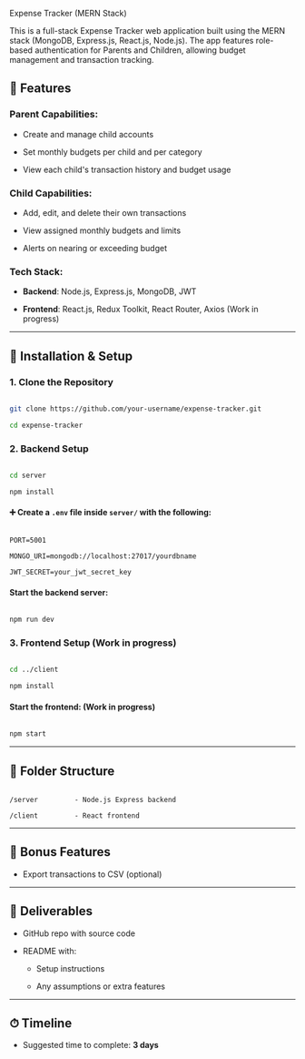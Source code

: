 Expense Tracker (MERN Stack)

This is a full-stack Expense Tracker web application built using the MERN stack (MongoDB, Express.js, React.js, Node.js). The app features role-based authentication for Parents and Children, allowing budget management and transaction tracking.

## 🚀 Features

### Parent Capabilities:

- Create and manage child accounts

- Set monthly budgets per child and per category

- View each child's transaction history and budget usage

### Child Capabilities:

- Add, edit, and delete their own transactions

- View assigned monthly budgets and limits

- Alerts on nearing or exceeding budget

### Tech Stack:

- **Backend**: Node.js, Express.js, MongoDB, JWT

- **Frontend**: React.js, Redux Toolkit, React Router, Axios (Work in progress)

---

## 🔧 Installation & Setup

### 1. Clone the Repository

```bash

git clone https://github.com/your-username/expense-tracker.git

cd expense-tracker

```

### 2. Backend Setup

```bash

cd server

npm install

```

#### ➕ Create a `.env` file inside `server/` with the following:

```

PORT=5001

MONGO_URI=mongodb://localhost:27017/yourdbname

JWT_SECRET=your_jwt_secret_key

```

#### Start the backend server:

```bash

npm run dev

```

### 3. Frontend Setup (Work in progress)

```bash

cd ../client

npm install

```

#### Start the frontend: (Work in progress)

```bash

npm start

```

---

## 📂 Folder Structure

```

/server         - Node.js Express backend

/client         - React frontend

```

---

## 🧪 Bonus Features

- Export transactions to CSV (optional)

---

## 📝 Deliverables

- GitHub repo with source code

- README with:

  - Setup instructions

  - Any assumptions or extra features

---

## ⏱ Timeline

- Suggested time to complete: **3 days**
 

